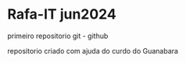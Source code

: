 # Rafa-IT jun2024

 primeiro repositorio git - github

 repositorio criado com ajuda do curdo do Guanabara
